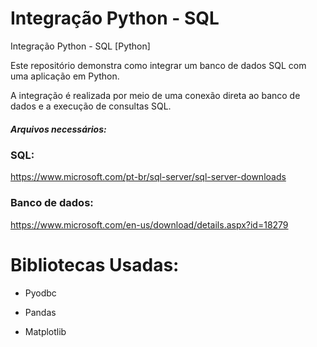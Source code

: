 # Integração Python - SQL
Integração Python - SQL [Python]

Este repositório demonstra como integrar um banco de dados SQL com uma aplicação em Python. 

A integração é realizada por meio de uma conexão direta ao banco de dados e a execução de consultas SQL.

##### Arquivos necessários:
### SQL:
https://www.microsoft.com/pt-br/sql-server/sql-server-downloads

### Banco de dados:
https://www.microsoft.com/en-us/download/details.aspx?id=18279

# Bibliotecas Usadas:
- Pyodbc

- Pandas

- Matplotlib

